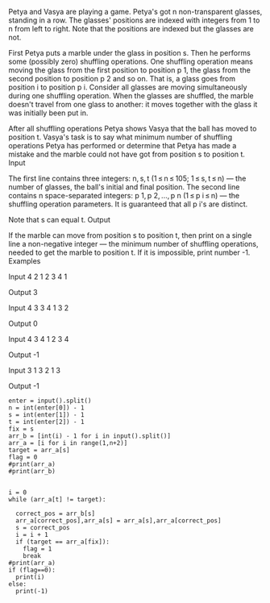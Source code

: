 

Petya and Vasya are playing a game. Petya's got n non-transparent glasses, standing in a row. The glasses' positions are indexed with integers from 1 to n from left to right. Note that the positions are indexed but the glasses are not.

First Petya puts a marble under the glass in position s. Then he performs some (possibly zero) shuffling operations. One shuffling operation means moving the glass from the first position to position p 1, the glass from the second position to position p 2 and so on. That is, a glass goes from position i to position p i. Consider all glasses are moving simultaneously during one shuffling operation. When the glasses are shuffled, the marble doesn't travel from one glass to another: it moves together with the glass it was initially been put in.

After all shuffling operations Petya shows Vasya that the ball has moved to position t. Vasya's task is to say what minimum number of shuffling operations Petya has performed or determine that Petya has made a mistake and the marble could not have got from position s to position t.
Input

The first line contains three integers: n, s, t (1 ≤ n ≤ 105; 1 ≤ s, t ≤ n) — the number of glasses, the ball's initial and final position. The second line contains n space-separated integers: p 1, p 2, ..., p n (1 ≤ p i ≤ n) — the shuffling operation parameters. It is guaranteed that all p i's are distinct.

Note that s can equal t.
Output

If the marble can move from position s to position t, then print on a single line a non-negative integer — the minimum number of shuffling operations, needed to get the marble to position t. If it is impossible, print number -1.
Examples

Input
4 2 1
2 3 4 1

Output
3

Input
4 3 3
4 1 3 2

Output
0

Input
4 3 4
1 2 3 4

Output
-1

Input
3 1 3
2 1 3

Output
-1



```
enter = input().split()
n = int(enter[0]) - 1
s = int(enter[1]) - 1 
t = int(enter[2]) - 1
fix = s
arr_b = [int(i) - 1 for i in input().split()]
arr_a = [i for i in range(1,n+2)]
target = arr_a[s]
flag = 0
#print(arr_a)
#print(arr_b)


i = 0
while (arr_a[t] != target):
  
  correct_pos = arr_b[s] 
  arr_a[correct_pos],arr_a[s] = arr_a[s],arr_a[correct_pos]
  s = correct_pos
  i = i + 1
  if (target == arr_a[fix]):
    flag = 1
    break
#print(arr_a)
if (flag==0):
  print(i)
else:
  print(-1)
  
  
```


